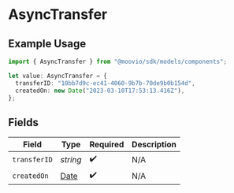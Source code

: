 # AsyncTransfer

## Example Usage

```typescript
import { AsyncTransfer } from "@moovio/sdk/models/components";

let value: AsyncTransfer = {
  transferID: "10bb7d9c-ec41-4060-9b7b-70de9b0b154d",
  createdOn: new Date("2023-03-10T17:53:13.416Z"),
};
```

## Fields

| Field                                                                                         | Type                                                                                          | Required                                                                                      | Description                                                                                   |
| --------------------------------------------------------------------------------------------- | --------------------------------------------------------------------------------------------- | --------------------------------------------------------------------------------------------- | --------------------------------------------------------------------------------------------- |
| `transferID`                                                                                  | *string*                                                                                      | :heavy_check_mark:                                                                            | N/A                                                                                           |
| `createdOn`                                                                                   | [Date](https://developer.mozilla.org/en-US/docs/Web/JavaScript/Reference/Global_Objects/Date) | :heavy_check_mark:                                                                            | N/A                                                                                           |